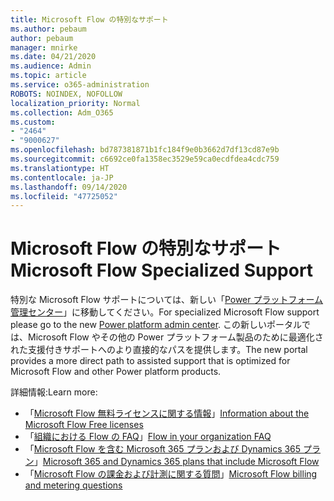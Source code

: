 ```yaml
---
title: Microsoft Flow の特別なサポート
ms.author: pebaum
author: pebaum
manager: mnirke
ms.date: 04/21/2020
ms.audience: Admin
ms.topic: article
ms.service: o365-administration
ROBOTS: NOINDEX, NOFOLLOW
localization_priority: Normal
ms.collection: Adm_O365
ms.custom:
- "2464"
- "9000627"
ms.openlocfilehash: bd787381871b1fc184f9e0b3662d7df13cd87e9b
ms.sourcegitcommit: c6692ce0fa1358ec3529e59ca0ecdfdea4cdc759
ms.translationtype: HT
ms.contentlocale: ja-JP
ms.lasthandoff: 09/14/2020
ms.locfileid: "47725052"
---
```

# <a name="microsoft-flow-specialized-support"></a><span data-ttu-id="3fd23-102">Microsoft Flow の特別なサポート</span><span class="sxs-lookup"><span data-stu-id="3fd23-102">Microsoft Flow Specialized Support</span></span>

<span data-ttu-id="3fd23-103">特別な Microsoft Flow サポートについては、新しい「[Power プラットフォーム管理センター](https://aka.ms/flowadminsupport)」に移動してください。</span><span class="sxs-lookup"><span data-stu-id="3fd23-103">For specialized Microsoft Flow support please go to the new [Power platform admin center](https://aka.ms/flowadminsupport).</span></span> <span data-ttu-id="3fd23-104">この新しいポータルでは、Microsoft Flow やその他の Power プラットフォーム製品のために最適化された支援付きサポートへのより直接的なパスを提供します。</span><span class="sxs-lookup"><span data-stu-id="3fd23-104">The new portal provides a more direct path to assisted support that is optimized for Microsoft Flow and other Power platform products.</span></span>

<span data-ttu-id="3fd23-105">詳細情報:</span><span class="sxs-lookup"><span data-stu-id="3fd23-105">Learn more:</span></span>
- <span data-ttu-id="3fd23-106">「[Microsoft Flow 無料ライセンスに関する情報](https://go.microsoft.com/fwlink/?linkid=2095610)」</span><span class="sxs-lookup"><span data-stu-id="3fd23-106">[Information about the Microsoft Flow Free licenses](https://go.microsoft.com/fwlink/?linkid=2095610)</span></span>
- <span data-ttu-id="3fd23-107">「[組織における Flow の FAQ](https://go.microsoft.com/fwlink/?linkid=2072608)」</span><span class="sxs-lookup"><span data-stu-id="3fd23-107">[Flow in your organization FAQ](https://go.microsoft.com/fwlink/?linkid=2072608)</span></span>
- <span data-ttu-id="3fd23-108">「[Microsoft Flow を含む Microsoft 365 プランおよび Dynamics 365 プラン](https://go.microsoft.com/fwlink/?linkid=2072406)」</span><span class="sxs-lookup"><span data-stu-id="3fd23-108">[Microsoft 365 and Dynamics 365 plans that include Microsoft Flow](https://go.microsoft.com/fwlink/?linkid=2072406)</span></span>
- <span data-ttu-id="3fd23-109">「[Microsoft Flow の課金および計測に関する質問](https://go.microsoft.com/fwlink/?linkid=2072612)」</span><span class="sxs-lookup"><span data-stu-id="3fd23-109">[Microsoft Flow billing and metering questions](https://go.microsoft.com/fwlink/?linkid=2072612)</span></span>